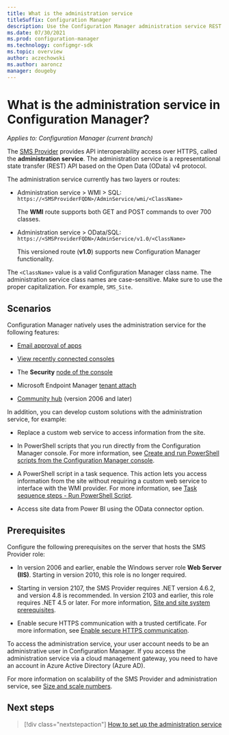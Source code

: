 ```yaml
---
title: What is the administration service
titleSuffix: Configuration Manager
description: Use the Configuration Manager administration service REST API to interact with the site over an HTTPS OData connection.
ms.date: 07/30/2021
ms.prod: configuration-manager
ms.technology: configmgr-sdk
ms.topic: overview
author: aczechowski
ms.author: aaroncz
manager: dougeby
---
```


# What is the administration service in Configuration Manager?

*Applies to: Configuration Manager (current branch)*

The [SMS Provider](../../core/plan-design/hierarchy/plan-for-the-sms-provider.md) provides API interoperability access over HTTPS, called the **administration service**. The administration service is a representational state transfer (REST) API based on the Open Data (OData) v4 protocol.

The administration service currently has two layers or routes:

- Administration service > WMI > SQL: `https://<SMSProviderFQDN>/AdminService/wmi/<ClassName>`

    The **WMI** route supports both GET and POST commands to over 700 classes.

- Administration service > OData/SQL: `https://<SMSProviderFQDN>/AdminService/v1.0/<ClassName>`

    This versioned route (**v1.0**) supports new Configuration Manager functionality.

The `<ClassName>` value is a valid Configuration Manager class name. The administration service class names are case-sensitive. Make sure to use the proper capitalization. For example, `SMS_Site`.

## Scenarios

Configuration Manager natively uses the administration service for the following features:

- [Email approval of apps](../../apps/deploy-use/app-approval.md#bkmk_email-approve)

- [View recently connected consoles](../../core/servers/manage/admin-console.md#bkmk_viewconnected)

- The **Security** [node of the console](set-up.md#enable-console-usage)

- Microsoft Endpoint Manager [tenant attach](../../tenant-attach/device-sync-actions.md)

- [Community hub](../../core/servers/manage/community-hub.md) (version 2006 and later)

In addition, you can develop custom solutions with the administration service, for example:

- Replace a custom web service to access information from the site.

- In PowerShell scripts that you run directly from the Configuration Manager console. For more information, see [Create and run PowerShell scripts from the Configuration Manager console](../../apps/deploy-use/create-deploy-scripts.md).

- A PowerShell script in a task sequence. This action lets you access information from the site without requiring a custom web service to interface with the WMI provider. For more information, see [Task sequence steps - Run PowerShell Script](../../osd/understand/task-sequence-steps.md#BKMK_RunPowerShellScript).

- Access site data from Power BI using the OData connector option.

## Prerequisites

Configure the following prerequisites on the server that hosts the SMS Provider role:

- In version 2006 and earlier, enable the Windows server role **Web Server (IIS)**. Starting in version 2010, this role is no longer required.

- Starting in version 2107, the SMS Provider requires .NET version 4.6.2, and version 4.8 is recommended.<!--10402814--> In version 2103 and earlier, this role requires .NET 4.5 or later. For more information, [Site and site system prerequisites](../../core/plan-design/configs/site-and-site-system-prerequisites.md#net-version-requirements).

- Enable secure HTTPS communication with a trusted certificate. For more information, see [Enable secure HTTPS communication](set-up.md#enable-secure-https-communication).

To access the administration service, your user account needs to be an administrative user in Configuration Manager. If you access the administration service via a cloud management gateway, you need to have an account in Azure Active Directory (Azure AD).

For more information on scalability of the SMS Provider and administration service, see [Size and scale numbers](../../core/plan-design/configs/size-and-scale-numbers.md#sms-provider).

## Next steps

> [!div class="nextstepaction"]
> [How to set up the administration service](set-up.md)
